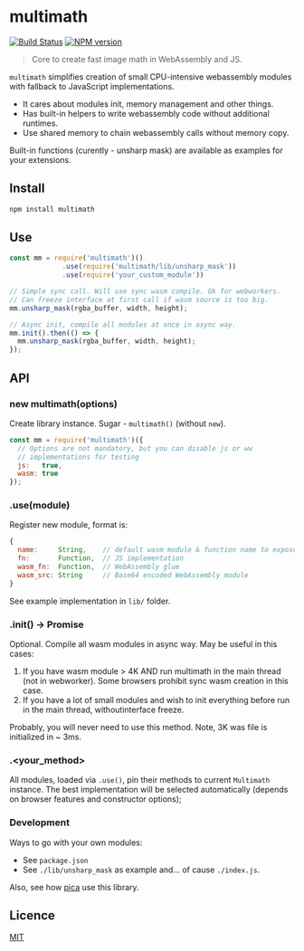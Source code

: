 multimath
=========

[![Build Status](https://travis-ci.org/nodeca/multimath.svg?branch=master)](https://travis-ci.org/nodeca/multimath)
[![NPM version](https://img.shields.io/npm/v/multimath.svg)](https://www.npmjs.org/package/multimath)

> Core to create fast image math in WebAssembly and JS.

`multimath` simplifies creation of small CPU-intensive webassembly modules
with fallback to JavaScript implementations.

- It cares about modules init, memory management and other things.
- Has built-in helpers to write webassembly code without additional runtimes.
- Use shared memory to chain webassembly calls without memory copy.

Built-in functions (curently - unsharp mask) are available as examples for your
extensions.


Install
-------

```bash
npm install multimath
```


Use
---

```js
const mm = require('multimath')()
             .use(require('multimath/lib/unsharp_mask'))
             .use(require('your_custom_module'))

// Simple sync call. Will use sync wasm compile. Ok for webworkers.
// Can freeze interface at first call if wasm source is too big.
mm.unsharp_mask(rgba_buffer, width, height);

// Async init, compile all modules at once in async way.
mm.init().then(() => {
  mm.unsharp_mask(rgba_buffer, width, height);
});
```


API
---


### new multimath(options)

Create library instance. Sugar - `multimath()` (without `new`).

```js
const mm = require('multimath')({
  // Options are not mandatory, but you can disable js or ww
  // implementations for testing
  js:   true,
  wasm: true
});
```


### .use(module)

Register new module, format is:

```js
{
  name:     String,    // default wasm module & function name to expose
  fn:       Function,  // JS implementation
  wasm_fn:  Function,  // WebAssembly glue
  wasm_src: String     // Base64 encoded WebAssembly module
}
```

See example implementation in `lib/` folder.


### .init() -> Promise

Optional. Compile all wasm modules in async way. May be useful in this cases:

1. If you have wasm module > 4K AND run multimath in the main thread (not in
   webworker). Some browsers prohibit sync wasm creation in this case.
2. If you have a lot of small modules and wish to init everything before run
   in the main thread, withoutinterface freeze.

Probably, you will never need to use this method. Note, 3K was file is
initialized in ~ 3ms.


### .<your_method>

All modules, loaded via `.use()`, pin their methods to current `Multimath`
instance. The best implementation will be selected automatically (depends on
browser features and constructor options);


### Development

Ways to go with your own modules:

- See `package.json`
- See `./lib/unsharp_mask` as example and... of cause `./index.js`.

Also, see how [pica](https://github.com/nodeca/pica)
use this library.


Licence
-------

[MIT](https://github.com/nodeca/multimath/blob/master/LICENSE)
